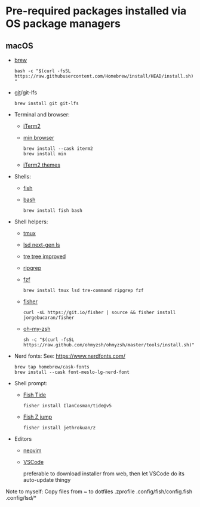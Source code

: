 # Pre-required packages installed via OS package managers

## macOS

- [brew](https://brew.sh/)

    `bash -c "$(curl -fsSL https://raw.githubusercontent.com/Homebrew/install/HEAD/install.sh)"`

- [git](https://git-scm.com/downloads)/git-lfs

    `brew install git git-lfs`

- Terminal and browser:
    - [iTerm2](https://iterm2.com/)
    - [min browser](https://minbrowser.org/)

        ```console
        brew install --cask iterm2
        brew install min
        ```

    - [iTerm2 themes](https://iterm2colorschemes.com/)

- Shells:
    - [fish](https://fishshell.com/)
    - [bash](https://www.gnu.org/software/bash/)

        `brew install fish bash`

- Shell helpers:
    - [tmux](https://github.com/tmux/tmux)
    - [lsd next-gen ls](https://github.com/Peltoche/lsd)
    - [tre tree improved](https://github.com/dduan/tre)
    - [ripgrep](https://github.com/BurntSushi/ripgrep)
    - [fzf](https://github.com/junegunn/fzf)

        `brew install tmux lsd tre-command ripgrep fzf`

    - [fisher](https://github.com/jorgebucaran/fisher)

        ```console
        curl -sL https://git.io/fisher | source && fisher install jorgebucaran/fisher
        ```

    - [oh-my-zsh](https://ohmyz.sh/)

        ```console
        sh -c "$(curl -fsSL https://raw.github.com/ohmyzsh/ohmyzsh/master/tools/install.sh)"
        ```

- Nerd fonts:
    See: <https://www.nerdfonts.com/>

    ```console
    brew tap homebrew/cask-fonts
    brew install --cask font-meslo-lg-nerd-font
    ```

- Shell prompt:
    - [Fish Tide](https://github.com/IlanCosman/tide)

        ```console
        fisher install IlanCosman/tide@v5
        ```

    - [Fish Z jump](https://github.com/jethrokuan/z)

        ```console
        fisher install jethrokuan/z
        ```

- Editors
    - [neovim](https://neovim.io/)

    - [VSCode](https://code.visualstudio.com/Download)

        preferable to download installer from web, then let VSCode do its auto-update thingy

Note to myself:
Copy files from ~ to dotfiles
.zprofile
.config/fish/config.fish
.config/lsd/*
